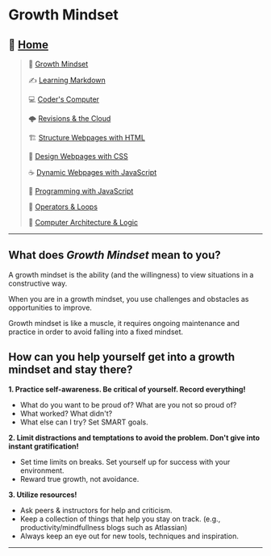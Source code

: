 # Growth Mindset

## 🏡 [**Home**](https://mistidinzy.github.io/ReadingNotes/)

> 💭 [Growth Mindset](growthmindset.md)
>
> ✍️ [Learning Markdown](learningmarkdown.md)
>
> 💻 [Coder's Computer](coderscomputer.md)
>
> 🌩️ [Revisions & the Cloud](revisionscloud.md)
>
> 🏗️ [Structure Webpages with HTML](structure.md)
>
> 🎨 [Design Webpages with CSS](designcss.md)
>
> ☕ [Dynamic Webpages with JavaScript](dynamicjava.md)
>
> 🌵 [Programming with JavaScript](programjs.md)
>
> 🤖 [Operators & Loops](operloops.md)
>
> 🧮 [Computer Architecture & Logic](comparchlogic.md)

_____

## What does *Growth Mindset* mean to you?

A growth mindset is the ability \(and the willingness) to view situations in a constructive way.

When you are in a growth mindset, you use challenges and obstacles as opportunities to improve.

Growth mindset is like a muscle, it requires ongoing maintenance and practice in order to avoid falling into a fixed mindset.

## How can you help yourself get into a growth mindset and stay there?

**1. Practice self-awareness. Be critical of yourself. Record everything!**

- What do you want to be proud of? What are you not so proud of?
- What worked? What didn't?
- What else can I try? Set SMART goals.
  
**2. Limit distractions and temptations to avoid the problem. Don't give into instant gratification!**

- Set time limits on breaks. Set yourself up for success with your environment.
- Reward true growth, not avoidance.
  
**3. Utilize resources!**

- Ask peers & instructors for help and criticism.
- Keep a collection of things that help you stay on track. \(e.g., productivity/mindfullness blogs such as Atlassian)  
- Always keep an eye out for new tools, techniques and inspiration.  

_____
